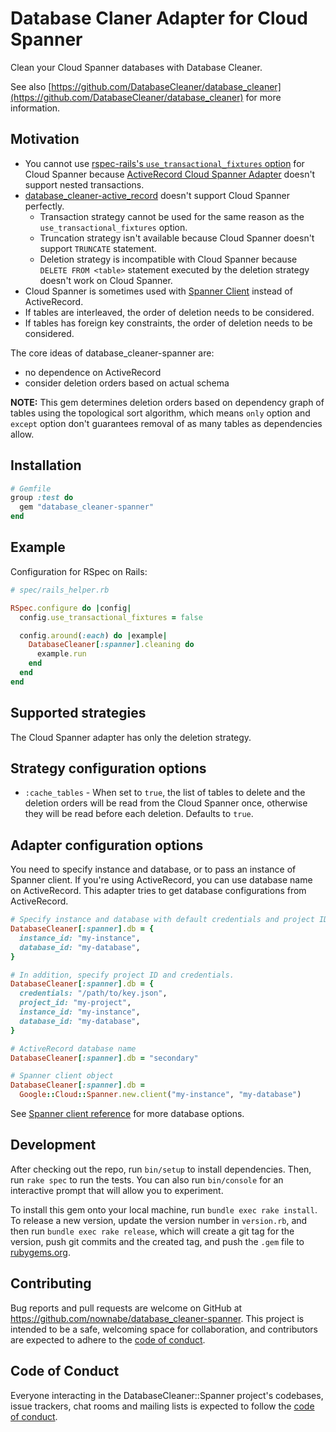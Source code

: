 # Database Claner Adapter for Cloud Spanner

Clean your Cloud Spanner databases with Database Cleaner.

See also [https://github.com/DatabaseCleaner/database_cleaner](https://github.com/DatabaseCleaner/database_cleaner) for more information.

## Motivation

* You cannot use [rspec-rails's `use_transactional_fixtures` option](https://relishapp.com/rspec/rspec-rails/v/6-0/docs/transactions) for Cloud Spanner because
  [ActiveRecord Cloud Spanner Adapter](https://github.com/googleapis/ruby-spanner-activerecord) doesn't support nested transactions.
* [database_cleaner-active_record](https://github.com/DatabaseCleaner/database_cleaner-active_record) doesn't support Cloud Spanner perfectly.
  * Transaction strategy cannot be used for the same reason as the `use_transactional_fixtures` option.
  * Truncation strategy isn't available because Cloud Spanner doesn't support `TRUNCATE` statement.
  * Deletion strategy is incompatible with Cloud Spanner because `DELETE FROM <table>` statement executed by the deletion strategy doesn't work on Cloud Spanner.
* Cloud Spanner is sometimes used with [Spanner Client](https://github.com/googleapis/ruby-spanner) instead of ActiveRecord.
* If tables are interleaved, the order of deletion needs to be considered.
* If tables has foreign key constraints, the order of deletion needs to be considered.

The core ideas of database_cleaner-spanner are:

* no dependence on ActiveRecord
* consider deletion orders based on actual schema

**NOTE:** This gem determines deletion orders based on dependency graph of tables using the topological sort algorithm, which means `only` option and `except` option don't guarantees removal of as many tables as dependencies allow.

## Installation

```ruby
# Gemfile
group :test do
  gem "database_cleaner-spanner"
end
```

## Example

Configuration for RSpec on Rails:

```ruby
# spec/rails_helper.rb

RSpec.configure do |config|
  config.use_transactional_fixtures = false

  config.around(:each) do |example|
    DatabaseCleaner[:spanner].cleaning do
      example.run
    end
  end
end
```

## Supported strategies

The Cloud Spanner adapter has only the deletion strategy.

## Strategy configuration options

* `:cache_tables` - When set to `true`, the list of tables to delete and the deletion orders will be
  read from the Cloud Spanner once, otherwise they will be read before each deletion. Defaults to
  `true`.

## Adapter configuration options

You need to specify instance and database, or to pass an instance of Spanner client.
If you're using ActiveRecord, you can use database name on ActiveRecord.
This adapter tries to get database configurations from ActiveRecord.

```ruby
# Specify instance and database with default credentials and project ID.
DatabaseCleaner[:spanner].db = {
  instance_id: "my-instance",
  database_id: "my-database",
}

# In addition, specify project ID and credentials.
DatabaseCleaner[:spanner].db = {
  credentials: "/path/to/key.json",
  project_id: "my-project",
  instance_id: "my-instance",
  database_id: "my-database",
}

# ActiveRecord database name
DatabaseCleaner[:spanner].db = "secondary"

# Spanner client object
DatabaseCleaner[:spanner].db =
  Google::Cloud::Spanner.new.client("my-instance", "my-database")
```

See [Spanner client reference](https://googleapis.dev/ruby/google-cloud-spanner/latest/Google/Cloud/Spanner.html#new-class_method) for more database options.

## Development

After checking out the repo, run `bin/setup` to install dependencies. Then, run `rake spec` to run the tests. You can also run `bin/console` for an interactive prompt that will allow you to experiment.

To install this gem onto your local machine, run `bundle exec rake install`. To release a new version, update the version number in `version.rb`, and then run `bundle exec rake release`, which will create a git tag for the version, push git commits and the created tag, and push the `.gem` file to [rubygems.org](https://rubygems.org).

## Contributing

Bug reports and pull requests are welcome on GitHub at https://github.com/nownabe/database_cleaner-spanner. This project is intended to be a safe, welcoming space for collaboration, and contributors are expected to adhere to the [code of conduct](https://github.com/nownabe/database_cleaner-spanner/blob/main/CODE_OF_CONDUCT.md).

## Code of Conduct

Everyone interacting in the DatabaseCleaner::Spanner project's codebases, issue trackers, chat rooms and mailing lists is expected to follow the [code of conduct](https://github.com/nownabe/database_cleaner-spanner/blob/main/CODE_OF_CONDUCT.md).
